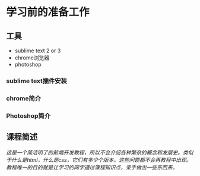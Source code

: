 # 学习前的准备工作

## 工具
* sublime text 2 or 3 
* chrome浏览器
* photoshop

### sublime text插件安装

### chrome简介

### Photoshop简介

## 课程简述
*这是一个简洁明了的前端开发教程，所以不会介绍各种繁杂的概念和发展史。类似于什么是html，什么是css，它们有多少个版本，这些问题都不会再教程中出现。教程唯一的目的就是让学习的同学通过课程知识点，亲手做出一些东西来。*


